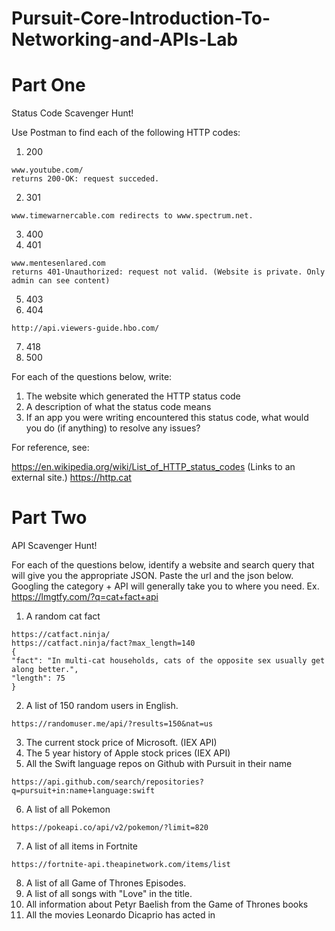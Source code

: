 # Pursuit-Core-Introduction-To-Networking-and-APIs-Lab

# Part One

Status Code Scavenger Hunt!

Use Postman to find each of the following HTTP codes:


1. 200
```
www.youtube.com/
returns 200-OK: request succeded. 
```
2. 301
``` 
www.timewarnercable.com redirects to www.spectrum.net. 
```
3. 400
4. 401
```
www.mentesenlared.com
returns 401-Unauthorized: request not valid. (Website is private. Only admin can see content)  
```
5. 403
6. 404
```
http://api.viewers-guide.hbo.com/
```
7. 418
8. 500


For each of the questions below, write:

1. The website which generated the HTTP status code
2. A description of what the status code means
3. If an app you were writing encountered this status code, what would you do (if anything) to resolve any issues?


For reference, see:

https://en.wikipedia.org/wiki/List_of_HTTP_status_codes (Links to an external site.)
https://http.cat


# Part Two

API Scavenger Hunt!

For each of the questions below, identify a website and search query that will give you the appropriate JSON.  Paste the url and the json below.  Googling the category + API will generally take you to where you need.  Ex. https://lmgtfy.com/?q=cat+fact+api

1. A random cat fact
```
https://catfact.ninja/
https://catfact.ninja/fact?max_length=140
{
"fact": "In multi-cat households, cats of the opposite sex usually get along better.",
"length": 75
}
```
2. A list of 150 random users in English.
```
https://randomuser.me/api/?results=150&nat=us
```
3. The current stock price of Microsoft. (IEX API)
4. The 5 year history of Apple stock prices (IEX API)
5. All the Swift language repos on Github with Pursuit in their name
```
https://api.github.com/search/repositories?q=pursuit+in:name+language:swift
```
6. A list of all Pokemon
```
https://pokeapi.co/api/v2/pokemon/?limit=820
```
7. A list of all items in Fortnite
```
https://fortnite-api.theapinetwork.com/items/list
```
8. A list of all Game of Thrones Episodes.
9. A list of all songs with "Love" in the title.
10. All information about Petyr Baelish from the Game of Thrones books
11. All the movies Leonardo Dicaprio has acted in
